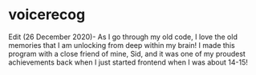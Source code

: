 # voicerecog

Edit (26 December 2020)-
As I go through my old code, I love the old memories that I am unlocking from deep within my brain! I made this program with a close friend of mine, Sid, and it was one of my proudest achievements back when I just started frontend when I was about 14-15!
